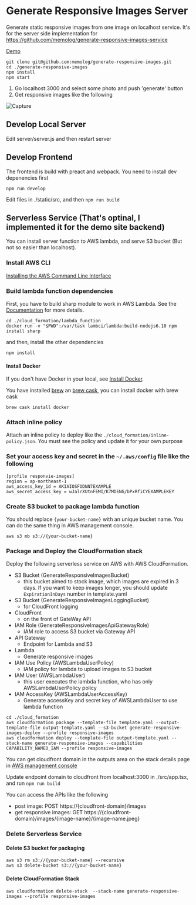 # Generate Responsive Images Server
Generate static responsive images from one image on localhost service.
It's for the server side implementation for https://github.com/memolog/generate-responsive-images-service

[Demo](https://memolog.github.io/generate-responsive-images-server/)

```
git clone git@github.com:memolog/generate-responsive-images.git
cd ./generate-responsive-images
npm install
npm start
```

1. Go localhost:3000 and select some photo and push 'generate' button
2. Get responsive images like the following

![Capture](https://memolog.github.com/blog/assets/images/generate-responsive-images.png)

## Develop Local Server
Edit server/server.js and then restart server

## Develop Frontend

The frontend is build with preact and webpack. You need to install dev depenencies first
```
npm run develop
```

Edit files in ./static/src, and then ```npm run build```

## Serverless Service (That's optinal, I implemented it for the demo site backend)
You can install server function to AWS lambda, and serve S3 bucket (But not so easier than localhost).

### Install AWS CLI

[Installing the AWS Command Line Interface](https://docs.aws.amazon.com/cli/latest/userguide/installing.html)

### Build lambda function dependencies

First, you have to build sharp module to work in AWS Lambda. See the [Documentation](http://sharp.pixelplumbing.com/en/latest/install/#aws-lambda) for more details.

```
cd ./cloud_formation/lambda_function
docker run -v "$PWD":/var/task lambci/lambda:build-nodejs6.10 npm install sharp
```

and then, install the other dependencies

```
npm install
```

#### Install Docker
If you don't have Docker in your local, see [Install Docker](https://docs.docker.com/engine/installation/).

You have installed [brew](https://brew.sh/) an [brew cask](https://caskroom.github.io/), you can install docker with brew cask

```
brew cask install docker
```

### Attach inline policy
Attach an inline policy to deploy like the `./cloud_formation/inline-policy.json`. You must see the policy and update it for your own purpose

### Set your access key and secret in the `~/.aws/config` file like the following
```
[profile responvie-images]
region = ap-northeast-1
aws_access_key_id = AKIAIOSFODNN7EXAMPLE
aws_secret_access_key = wJalrXUtnFEMI/K7MDENG/bPxRfiCYEXAMPLEKEY
```

### Create S3 bucket to package lambda function

You should replace `{your-bucket-name}` with an unique bucket name.
You can do the same thing in AWS management console.

```
aws s3 mb s3://{your-bucket-name}
```

### Package and Deploy the CloudFormation stack
Deploy the following serverless service on AWS with AWS CloudFormation.
- S3 Bucket (GenerateResponsiveImagesBucket)
  - this bucket aimed to stock image, which images are expired in 3 days. If you want to keep images longer, you should update `ExpirationInDays` number in template.yaml
- S3 Bucket (GenerateResponsiveImagesLoggingBucket)
  - for CloudFront logging
- CloudFront
  - on the front of GateWay API
- IAM Role (GenerateResponsiveImagesApiGatewayRole)
  - IAM role to access S3 bucket via Gateway API
- API Gateway
  - Endpoint for Lambda and S3
- Lambda
  - Generate responsive images
- IAM Use Policy (AWSLambdaUserPolicy)
  - IAM policy for lambda to upload images to S3 bucket
- IAM User (AWSLambdaUser)
  - this user executes the lambda function, who has only AWSLambdaUserPolicy policy
- IAM AccessKey (AWSLambdaUserAccessKey)
  - Generate accessKey and secret key of AWSLambdaUser to use lambda function

```
cd ./cloud_formation
aws cloudformation package --template-file template.yaml --output-template-file output-template.yaml --s3-bucket generate-responsive-images-deploy --profile responsive-images
aws cloudformation deploy --template-file output-template.yaml --stack-name generate-responsive-images --capabilities CAPABILITY_NAMED_IAM --profile responsive-images
```

You can get cloudfront domain in the outputs area on the stack details page in [AWS management console](https://console.aws.amazon.com/cloudformation/home)

Update endpoint domain to cloudfront from localhost:3000 in ./src/app.tsx, and run `npm run build`

You can access the APIs like the following
- post image: POST https://{cloudfront-domain}/images
- get responsive images: GET https://{cloudfront-domain}/images/{image-name}/{image-name.jpeg}

### Delete Serverless Service
#### Delete S3 bucket for packaging
```
aws s3 rm s3://{your-bucket-name} --recursive
aws s3 delete-bucket s3://{your-bucket-name}
```

#### Delete CloudFormation Stack
```
aws cloudformation delete-stack  --stack-name generate-responsive-images --profile responsive-images
```

